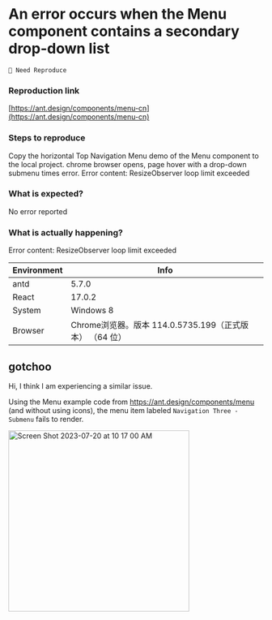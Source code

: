 # An error occurs when the Menu component contains a secondary drop-down list

`🤔 Need Reproduce`

### Reproduction link

[https://ant.design/components/menu-cn](https://ant.design/components/menu-cn)

### Steps to reproduce

Copy the horizontal Top Navigation Menu demo of the Menu component to the local project. chrome browser opens, page hover with a drop-down submenu times error.
Error content: ResizeObserver loop limit exceeded

### What is expected?

No error reported

### What is actually happening?

Error content: ResizeObserver loop limit exceeded

| Environment | Info                                                    |
| ----------- | ------------------------------------------------------- |
| antd        | 5.7.0                                                   |
| React       | 17.0.2                                                  |
| System      | Windows 8                                               |
| Browser     | Chrome浏览器。版本 114.0.5735.199（正式版本） （64 位） |

<!-- generated by ant-design-issue-helper. DO NOT REMOVE -->

## gotchoo

Hi, I think I am experiencing a similar issue.

Using the Menu example code from https://ant.design/components/menu (and without using icons), the menu item labeled `Navigation Three - Submenu` fails to render.

<img width="357" alt="Screen Shot 2023-07-20 at 10 17 00 AM" src="https://github.com/ant-design/ant-design/assets/93104584/7e74dcef-9b7e-4f94-9f29-bcdb45881d72">
